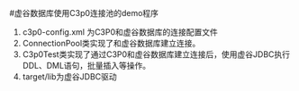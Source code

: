 #虚谷数据库使用C3p0连接池的demo程序

1.  c3p0-config.xml 为C3P0和虚谷数据库的连接配置文件
2.  ConnectionPool类实现了和虚谷数据库建立连接。
3.  C3p0Test类实现了通过C3P0和虚谷数据库建立连接后，使用虚谷JDBC执行DDL、DML语句，批量插入等操作。
4.  target/lib为虚谷JDBC驱动
